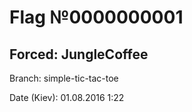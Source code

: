 # Flag №0000000001
## Forced: JungleCoffee

Branch: simple-tic-tac-toe

Date (Kiev): 01.08.2016 1:22
